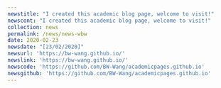 ```yaml
---
newstitle: "I created this academic blog page, welcome to visit!"
newscont: "I created this academic blog page, welcome to visit!"
collection: news
permalink: /news/news-wbw
date: 2020-02-23
newsdate: "[23/02/2020]"
newsurl: 'https://bw-wang.github.io/'
newslink: 'https://bw-wang.github.io/'
newscode: 'https://github.com/BW-Wang/academicpages.github.io'
newsgithub: 'https://github.com/BW-Wang/academicpages.github.io'
---
```


